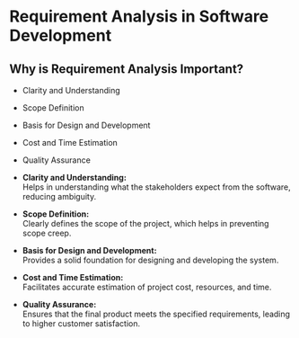 # Requirement Analysis in Software Development

##  Why is Requirement Analysis Important?

- Clarity and Understanding
- Scope Definition
- Basis for Design and Development
- Cost and Time Estimation
- Quality Assurance

- **Clarity and Understanding:**  
  Helps in understanding what the stakeholders expect from the software, reducing ambiguity.

- **Scope Definition:**  
  Clearly defines the scope of the project, which helps in preventing scope creep.

- **Basis for Design and Development:**  
  Provides a solid foundation for designing and developing the system.

- **Cost and Time Estimation:**  
  Facilitates accurate estimation of project cost, resources, and time.

- **Quality Assurance:**  
  Ensures that the final product meets the specified requirements, leading to higher customer satisfaction.

